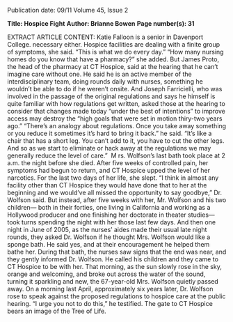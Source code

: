 Publication date: 09/11
Volume 45, Issue 2

**Title: Hospice Fight**
**Author: Brianne Bowen**
**Page number(s): 31**

EXTRACT ARTICLE CONTENT:
Katie Falloon is a senior in 
Davenport College.
necessary either. Hospice facilities are 
dealing with a finite group of symptoms, 
she said. “This is what we do every day.”
“How many nursing homes do you 
know that have a pharmacy?” she added. 
But James Proto, the head of the 
pharmacy at CT Hospice, said at the 
hearing that he can’t imagine care without 
one. He said he is an active member of 
the interdisciplinary team, doing rounds 
daily with nurses, something he wouldn’t 
be able to do if he weren’t onsite.
And Joseph Farricielli, who was 
involved in the passage of the original 
regulations and says he himself is quite 
familiar with how regulations get written, 
asked those at the hearing to consider 
that changes made today “under the best 
of intentions” to improve access may 
destroy the “high goals that were set in 
motion thiry-two years ago.” 
“There’s 
an 
analogy 
about 
regulations. 
Once 
you 
take 
away 
something or you reduce it sometimes 
it’s hard to bring it back.” he said. “It’s 
like a chair that has a short leg. You can’t 
add to it, you have to cut the other legs. 
And so as we start to eliminate or hack 
away at the regulations we may generally 
reduce the level of care.” 
M
rs. Wolfson’s last bath took place 
at 2 a.m. the night before she died. 
After five weeks of controlled pain, 
her symptoms had begun to return, 
and CT Hospice upped the level of her 
narcotics. For the last two days of her 
life, she slept.
“I think in almost any facility other 
than CT Hospice they would have done 
that to her at the beginning and we 
would’ve all missed the opportunity to 
say goodbye,” Dr. Wolfson said.
But instead, after five weeks with 
her, Mr. Wolfson and his two children—
both in their forties, one living in 
California and working as a Hollywood 
producer and one finishing her doctorate 
in theater studies—took turns spending 
the night with her those last few days. 
And then one night in June of 
2005, as the nurses’ aides made their 
usual late night rounds, they asked Dr. 
Wolfson if he thought Mrs. Wolfson 
would like a sponge bath. He said yes, 
and at their encouragement he helped 
them bathe her. During that bath, the 
nurses saw signs that the end was near, 
and they gently informed Dr. Wolfson. 
He called his children and they came to 
CT Hospice to be with her.
That morning, as the sun slowly 
rose in the sky, orange and welcoming, 
and broke out across the water of the 
sound, turning it sparkling and new, the 
67-year-old Mrs. Wolfson quietly passed 
away. 
On 
a 
morning 
last 
April, 
approximately six years later, Dr. 
Wolfson rose to speak against the 
proposed regulations to hospice care at 
the public hearing. “I urge you not to do 
this,” he testified.
The gate to CT Hospice bears an image of the Tree of Life.